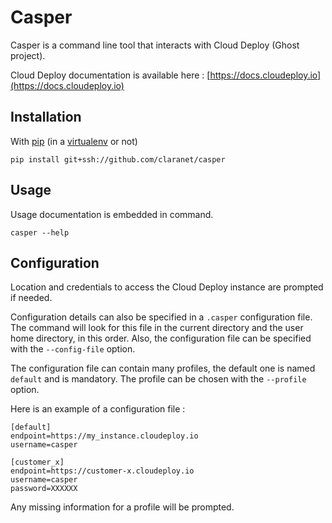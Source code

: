 Casper
======

Casper is a command line tool that interacts with Cloud Deploy (Ghost project).

Cloud Deploy documentation is available here : [https://docs.cloudeploy.io](https://docs.cloudeploy.io)

Installation
------------
With [pip](https://pip.pypa.io) (in a [virtualenv](https://virtualenv.pypa.io) or not)

```
pip install git+ssh://github.com/claranet/casper
```

Usage
-----
Usage documentation is embedded in command.
```
casper --help
```

Configuration
-------------
Location and credentials to access the Cloud Deploy instance are prompted if needed.

Configuration details can also be specified in a `.casper` configuration file.
The command will look for this file in the current directory and the user home directory, in this order.
Also, the configuration file can be specified with the `--config-file` option.

The configuration file can contain many profiles, the default one is named `default` and is mandatory. The profile can be chosen with the `--profile` option.

Here is an example of a configuration file :

```
[default]
endpoint=https://my_instance.cloudeploy.io
username=casper

[customer_x]
endpoint=https://customer-x.cloudeploy.io
username=casper
password=XXXXXX
```

Any missing information for a profile will be prompted.
